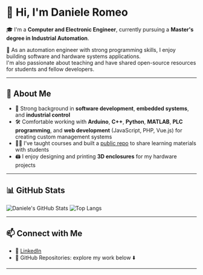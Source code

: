 # 👋 Hi, I'm Daniele Romeo

🎓 I'm a **Computer and Electronic Engineer**, currently pursuing a **Master's degree in Industrial Automation**.

🔧 As an automation engineer with strong programming skills, I enjoy building software and hardware systems applications.  
I'm also passionate about teaching and have shared open-source resources for students and fellow developers.

---

## 💼 About Me

- 🧠 Strong background in **software development**, **embedded systems**, and **industrial control**
- 🛠️ Comfortable working with **Arduino**, **C++**, **Python**, **MATLAB**, **PLC programming**, and **web development** (JavaScript, PHP, Vue.js) for creating custom management systems
- 👨‍🏫 I’ve taught courses and built a [public repo](https://github.com/d-romeo/Programming-exercises-for-students) to share learning materials with students
- 🖨️ I enjoy designing and printing **3D enclosures** for my hardware projects

---

## 📊 GitHub Stats

![Daniele's GitHub Stats](https://github-readme-stats.vercel.app/api?username=d-romeo&show_icons=true&theme=radical)
![Top Langs](https://github-readme-stats.vercel.app/api/top-langs/?username=d-romeo&layout=compact&theme=radical)

---

## 📫 Connect with Me

- 💼 [LinkedIn](https://www.linkedin.com/in/daniele-romeo-954840295?utm_source=share&utm_campaign=share_via&utm_content=profile&utm_medium=ios_app)
- 📁 GitHub Repositories: explore my work below ⬇️

---

